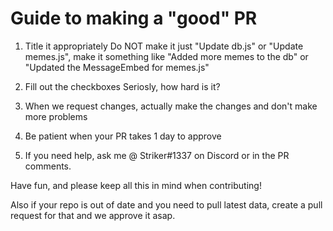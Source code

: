 # Guide to making a "good" PR

1) Title it appropriately
Do NOT make it just "Update db.js" or "Update memes.js", make it something like "Added more memes to the db" or "Updated the MessageEmbed for memes.js"

2) Fill out the checkboxes
Seriosly, how hard is it?

3) When we request changes, actually make the changes and don't make more problems

4) Be patient when your PR takes 1 day to approve

5) If you need help, ask me @ Striker#1337 on Discord or in the PR comments.

Have fun, and please keep all this in mind when contributing!

Also if your repo is out of date and you need to pull latest data, create a pull request for that and we approve it asap.